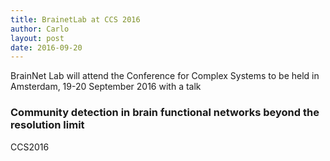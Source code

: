 ```yaml
---
title: BrainetLab at CCS 2016
author: Carlo
layout: post
date: 2016-09-20
---
```


BrainNet Lab will attend the Conference for Complex Systems to be held in Amsterdam, 19-20 September 2016 with a talk

### Community detection in brain functional networks beyond the resolution limit

<a link="www.ccs2016.org">CCS2016</a>
